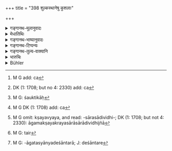 +++
title = "398 शुल्कस्थानेषु कुशलाः"

+++

<details><summary>गङ्गानथ-मूलानुवादः</summary>

The king shall take one-twentieth of the price of saleable commodities, that may be fixed by men who have experience of custom-houses and are experts in all kinds of merchandise.—(398)
</details>

<details><summary>मेधातिथिः</summary>

येषु प्रदेशेषु शुल्कम् आदीयते तानि **शुल्कस्थानानि**[^३४४] राजभिर् वणिग्भिः[^३४५] स्वप्रतिदेशनियतानि कल्पितानि । तेषु स्थानेषु ये **कुशलाः** शौल्किकाः,[^३४६] ये धूर्तैर् न[^३४७] शक्यन्ते वञ्चयितुम्, तथा सर्वेषां पण्यानाम् आगमक्रयविक्रयक्षयव्ययसारासारादिविधिज्ञा[^३४८] **विचक्षणाः** ते[^३४९] भाण्डस्यागतस्य देशान्तरात्[^३५०] नीयमानस्य **वार्घं कुर्युः** । **ततो** **विंश**तिभागं राजा गृह्णीयात् । 


[^३५०]:
     M G: -āgatasyānyadeśāntarā; J: deśāntare


[^३४९]:
     M G: tair


[^३४८]:
     M G omit: kṣayavyaya, and read: -sārasādividhi-; DK (1: 1708; but not 4: 2330): āgamakṣayakrayasārāsārādividhijñā


[^३४७]:
     M G DK (1: 1708) add: ca


[^३४६]:
     M G: śauktikāḥ


[^३४५]:
     DK (1: 1708; but no 4: 2330) add: ca


[^३४४]:
     M G add: ca

- <u>किं पुनर्</u> अर्घकरणेन । एतावद् एव वक्तव्यं पण्यानां विंश्तिभागम् इति । 

<u>सत्यम्,</u> यदा स्वरूपेण द्रव्यं राजा[^३५१] गृह्णाति । स्वरूपकान्य् उपयुज्यन्ते[^३५२] शाटकादीनि[^३५३] । तत्र विंशतिभागः प्राग् विंशतेर्<sup> </sup>[^३५४] न पाटनम् अन्तरेणोपपद्यत इत्य् एवमर्थम् अर्घकरणम् । अविक्रेयाणाम् आत्मोपयोगिनां नास्ति शुल्क इति ज्ञापितुं यथापण्यम् । एवं कालानुरूप्येण । न सर्वपण्यं सर्वदा विक्रियत एकरूपेणार्घेण । अतो देशकालापेक्षया पण्यानाम् अर्घव्यवस्था, न नियतो ऽर्घ इति ॥ ८.३९८ ॥
</details>

<details><summary>गङ्गानथ-भाष्यानुवादः</summary>

‘*Custom houses*’ are those places where duties and tolls are realised,
as fixed by the king and the merchants in accordance with the special
conditions of each country. Those who have experience of these are the
‘custom-house officials’; these men cannot be hoodwinked by clever
rogues.

Similarly there are men who are ‘*experts in all kinds of merchandise*,’
*i.e*., who know all about the demand and supply, the good and bad
qualities and such details regarding all commodities.

When things are brought by merchants in boxes from other countries, the
said experts fix their prices; and of this price the king shall take the
twentieth part.

“What is the use of the valuation? It would be enough to say that the
king shall receive the twentieth part of each commodity.”

This would be all right in cases where the king realises his dues *in
kind*. But in the case of such cloth-pieces as are used in the form in
which they are sold, the twentieth part could not be taken without
tearing each piece. Hence it is that valuation becomes necessary.

In the case of unsaleable commodities, or of articles meant for personal
use, there are no duties, hence the text adds the term ‘*yathā-paṇyam*,’
‘*saleable commodities*.’

The valuation has to be done in accordance with several considerations
of time, place and other circumstances; for instance, all commodities do
not sell at the same price at all times; so that the price of any
article cannot be regarded as fixed for all time.—(398)
</details>

<details><summary>गङ्गानथ-टिप्पन्यः</summary>

‘*Tataḥ*’—‘Of the amount thus fixed’ (Medhātithi);—‘out of the profit on
that amount’ (Kullūka).

This verse is quoted in *Vivādaratnākara* (p. 304), which remarks that
this refers to commodity. imported from other countries;—in *Aparārka*
(p. 833);—in *Vīramitrodaya*, (Rājanīti, p. 164), which adds that,
though from the words it would seem that the twentieth part of the value
of the commodity is meant, yet, in fact, it is of the profit over and
above the value fixed; for if the king were to take the twentieth part
of the value, then the trader would have no profit at all, and his
business would be ruined;—and in *Vyavahāra-Bālambhaṭṭī*, (p. 954.)
</details>

<details><summary>गङ्गानथ-तुल्य-वाक्यानि</summary>

*Yājñavalkya* (2.261).—‘The King shall take as duty the twentieth part
of the price fixed for each commodity.’

*Gautama* (10.26).—‘In the case of merchandise one-twentieth should be
paid as duty.’

*Baudhāyana* (1.18.14-15).—‘The duty on goods imported by sea is, after
deducting a choice article, ten *Paṇas* in the hundred. He shall also
lay just duties on other marketable goods, according to their intrinsic
value, without oppressing the traders.’

*Arthaśāstra* (I, p. 241).—‘The trade-commissioner shall keep himself
informed of the prices and the demand for commodities got out of the
earth and those got out of the water, imported by land and by
water;—also of the time for their collection and disposal. Of such
commodities as are found in large quantities, he shall fix the price
after collecting them in one place. Of commodities produced in his own
country, the commissioner shall establish an emporium with a single
outlet; of those imported from outside, there shall be an emporium with
several outlets; and the sale of those kinds of commodities shall he so
arranged as to be most helpful to the people of the country. Even large
profits he shall forego if it injures the people...... In the case of
commodities sold by measures of capacity, 16 per cent, shall be the duty
payable to the King; 20 per cent, in the case of things sold by weight;
11 per cent, in that of things sold by the number. Exports from outside
he shall encourage by favourable treatment. To sea-going and land
merchants he shall grant concessions and advances and help in other
ways.’

*Viṣṇu* (Vivādaratnākara, p. 304),—‘In the case of commodities produced
in the country itself, the King shall levy a duty in the shape of the
tenth part; and in that of those imported from outside, the twentieth
part.’
</details>

<details><summary>भारुचिः</summary>

द्रव्यस्यागमनिर्गमे देशकालापेक्षया अर्घनिपातेन विंशभागः शुल्कः ॥ ८.३९६ ॥
</details>

<details><summary>Bühler</summary>

398	Let the king take one-twentieth of that (amount) which men, well acquainted with the settlement of tolls and duties (and) skilful in (estimating the value of) all kinds of merchandise, may fix as the value for each saleable commodity.
</details>
